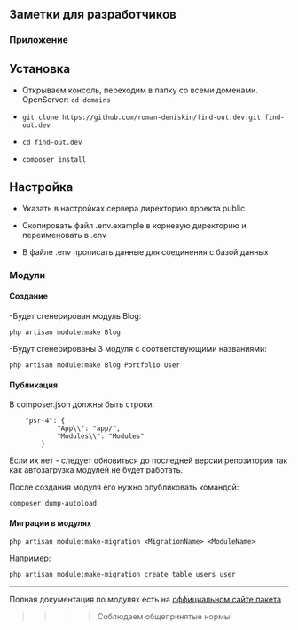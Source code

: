 ## Заметки для разработчиков

### Приложение

## Установка

* Открываем консоль, переходим в папку со всеми доменами. OpenServer: `cd domains`

* `git clone https://github.com/roman-deniskin/find-out.dev.git find-out.dev`

* `cd find-out.dev`

* `composer install`

## Настройка

* Указать в настройках сервера директорию проекта public

* Скопировать файл .env.example в корневую директорию и переименовать в .env

* В файле .env прописать данные для соединения с базой данных

### Модули

#### Создание

-Будет сгенерирован модуль Blog:

`php artisan module:make Blog`

-Будут сгенерированы 3 модуля с соответствующими названиями:

`php artisan module:make Blog Portfolio User`

#### Публикация
В composer.json должны быть строки:

```
	"psr-4": {
            "App\\": "app/",
            "Modules\\": "Modules"
        }
```

Если их нет - следует обновиться до последней версии репозитория так как автозагрузка модулей не будет работать.

После создания модуля его нужно опубликовать командой:

`composer dump-autoload`

#### Миграции в модулях

`php artisan module:make-migration <MigrationName> <ModuleName>`

Например:

`php artisan module:make-migration create_table_users user`

---------------------------------------

Полная документация по модулях есть на [оффициальном сайте пакета](http://sky.pingpong-labs.com/docs/2.0/modules)

>>>> Соблюдаем общепринятые нормы!